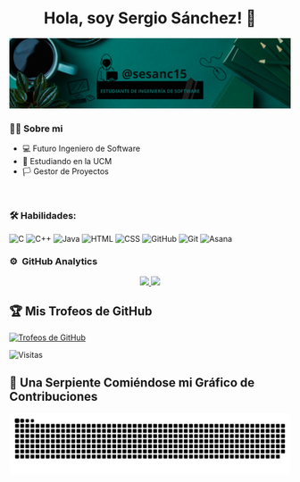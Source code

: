 <div align="center">
  <h1 align="center">Hola, soy Sergio Sánchez!</a> 👋</h1>
</div>
<img src="https://raw.githubusercontent.com/WalterDeRacagua/WalterDeRacagua/main/Banner%20de%20LinkedIn%20Trabajo%20Sencillo.png" alt="Banner de LinkedIn">

### 🥷🏻 Sobre mi

- 💻 Futuro Ingeniero de Software
- 📗 Estudiando en la UCM
- 🏳️ Gestor de Proyectos
  
<br>

### 🛠️ Habilidades:
![C](https://img.shields.io/badge/C-%2300599C.svg?style=for-the-badge&logo=c&logoColor=white)
![C++](https://img.shields.io/badge/C++-%2300599C.svg?style=for-the-badge&logo=c%2B%2B&logoColor=white)
![Java](https://img.shields.io/badge/Java-%23ED8B00.svg?style=for-the-badge&logo=java&logoColor=white)
![HTML](https://img.shields.io/badge/HTML-%23E34F26.svg?style=for-the-badge&logo=html5&logoColor=white)
![CSS](https://img.shields.io/badge/CSS-%231572B6.svg?style=for-the-badge&logo=css3&logoColor=white)
![GitHub](https://img.shields.io/badge/GitHub-%23121011.svg?style=for-the-badge&logo=github&logoColor=white)
![Git](https://img.shields.io/badge/Git-%23E34F26.svg?style=for-the-badge&logo=git&logoColor=white)
![Asana](https://img.shields.io/badge/Asana-%23007A78.svg?style=for-the-badge&logo=Asana&logoColor=white)
<br>


### ⚙️ &nbsp;GitHub Analytics

<p align="center">
<a href="https://github.com/WalterDeRacagua">
  <img height="180em" src="https://github-readme-stats-eight-theta.vercel.app/api?username=WalterDeRacagua&show_icons=true&theme=algolia&include_all_commits=true&count_private=true"/>
  <img height="180em" src="https://github-readme-stats-eight-theta.vercel.app/api/top-langs/?username=WalterDeRacagua&layout=compact&langs_count=8&theme=algolia"/>
</a>

## 🏆 Mis Trofeos de GitHub
[![Trofeos de GitHub](https://github-profile-trophy.vercel.app/?username=WalterDeRacagua&theme=gruvbox)](https://github.com/ryo-ma/github-profile-trophy)

![Visitas](https://komarev.com/ghpvc/?username=WalterDeRacagua&color=blue)

## 🐍 Una Serpiente Comiéndose mi Gráfico de Contribuciones

<div align="center">
  <img src="https://github.com/WalterDeRacagua/WalterDeRacagua/blob/output/github-contribution-grid-snake.svg?" alt="Snake Game" />
</div>
